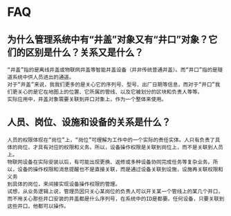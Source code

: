 # FAQ

## 为什么管理系统中有“井盖”对象又有“井口”对象？它们的区别是什么？关系又是什么？

    “井盖”指的是离线井盖或物联网井盖等智能井盖设备（并非传统普通井盖）。而“井口”指的是隧道系统中供人员进出的通道。
    对于“井盖”来说，我我们更多的是关心它的序列号、型号、出厂日期等信息，而对于“井口”我们更关心的是它在地图上的位置、它所属的管线、以及它被划分的区块和负责人等等。
    实际应用中，井盖对象需要关联到井口对象上，作为一个整体来使用。

## 人员、岗位、设施和设备的关系是什么？

    人员的权限体现在“岗位”上，“岗位”可理解为工作中的一个实际的责任实体。人只有负责了具体的岗位，才具有对应的权限和义务。所以，设备操作权限是关联到岗位上，而不是关联到人员上。
    物联网设备在实际安装以后，有可能出现更换、返修或多种设备协同完成任务等复杂业务。所以，设备的操作权限和消息提醒也不是直接关联，而是通过设备关联到设施，设施再关联权限和义务
    到具体的岗位，来间接实现设备操作权限的管理。
    试想，从业务逻辑上说，管理员因只关心某岗位的负责人可以开关某一个管线上的某几个井口，而不用关心那些井口安装的井盖都是什么序列号，在系统中的ID是都要。任何设备，只要关联到
    这些井口，他都可以操作。